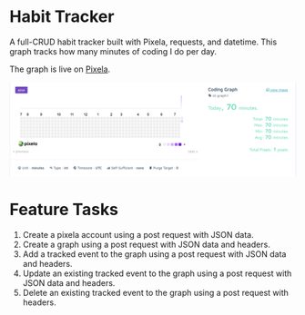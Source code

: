 # Habit Tracker
A full-CRUD habit tracker built with Pixela, requests, and datetime. This graph tracks how many minutes of 
coding I do per day.

The graph is live on [Pixela](https://pixe.la/v1/users/strassy/graphs/graph1.html).

![screenshot](screenshot.png)
# Feature Tasks
1. Create a pixela account using a post request with JSON data.
1. Create a graph using a post request with JSON data and headers.
1. Add a tracked event to the graph using a post request with JSON data and headers.
1. Update an existing tracked event to the graph using a post request with JSON data and headers.
1. Delete an existing tracked event to the graph using a post request with headers.
